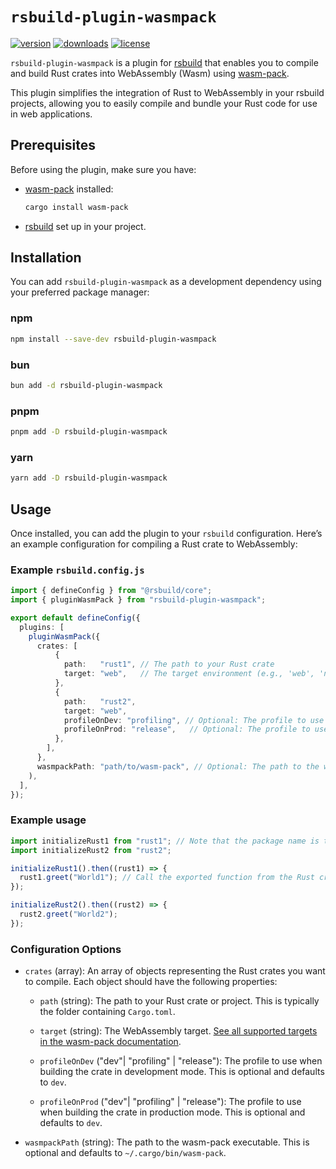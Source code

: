 # `rsbuild-plugin-wasmpack`

[![version](https://img.shields.io/npm/v/rsbuild-plugin-wasmpack?style=flat-square&colorA=DEA584&colorB=5E4CEF)](https://www.npmjs.com/package/rsbuild-plugin-wasmpack)
[![downloads](https://img.shields.io/npm/dt/rsbuild-plugin-wasmpack?style=flat-square&colorA=DEA584&colorB=5E4CEF)](https://www.npmjs.com/package/rsbuild-plugin-wasmpack)
[![license](https://img.shields.io/github/license/nshen/vite-plugin-wasm-pack?style=flat-square&colorA=DEA584&colorB=5E4CEF)](./LICENSE)

`rsbuild-plugin-wasmpack` is a plugin for [rsbuild](https://rsbuild.dev/) that enables you to compile and build Rust crates into WebAssembly (Wasm) using [wasm-pack](https://rustwasm.github.io/wasm-pack/).

This plugin simplifies the integration of Rust to WebAssembly in your rsbuild projects, allowing you to easily compile and bundle your Rust code for use in web applications.

## Prerequisites

Before using the plugin, make sure you have:

- [wasm-pack](https://rustwasm.github.io/wasm-pack/installer/) installed:

  ```bash
  cargo install wasm-pack
  ```

- [rsbuild](https://rsbuild.dev/guide/start/quick-start) set up in your project.

## Installation

You can add `rsbuild-plugin-wasmpack` as a development dependency using your preferred package manager:

### npm

```bash
npm install --save-dev rsbuild-plugin-wasmpack
```

### bun

```bash
bun add -d rsbuild-plugin-wasmpack
```

### pnpm

```bash
pnpm add -D rsbuild-plugin-wasmpack
```

### yarn

```bash
yarn add -D rsbuild-plugin-wasmpack
```

## Usage

Once installed, you can add the plugin to your `rsbuild` configuration. Here’s an example configuration for compiling a Rust crate to WebAssembly:

### Example `rsbuild.config.js`

```typescript
import { defineConfig } from "@rsbuild/core";
import { pluginWasmPack } from "rsbuild-plugin-wasmpack";

export default defineConfig({
  plugins: [
    pluginWasmPack({
      crates: [
          {
            path:   "rust1", // The path to your Rust crate
            target: "web",   // The target environment (e.g., 'web', 'nodejs')
          },
          {
            path:   "rust2",
            target: "web",
            profileOnDev: "profiling", // Optional: The profile to use when building the crate in development mode (default: 'dev')
            profileOnProd: "release",   // Optional: The profile to use when building the crate in production mode (default: 'release')
          },
        ],
      },
      wasmpackPath: "path/to/wasm-pack", // Optional: The path to the wasm-pack executable (default: '~/.cargo/bin/wasm-pack')
    ),
  ],
});
```

### Example  usage

```typescript
import initializeRust1 from "rust1"; // Note that the package name is the specified name in the `Cargo.toml` file
import initializeRust2 from "rust2";

initializeRust1().then((rust1) => {
  rust1.greet("World1"); // Call the exported function from the Rust crate
});

initializeRust2().then((rust2) => {
  rust2.greet("World2");
});

```

### Configuration Options

- `crates` (array): An array of objects representing the Rust crates you want to compile. Each object should have the following properties:
  - `path` (string): The path to your Rust crate or project. This is typically the folder containing `Cargo.toml`.

  - `target` (string): The WebAssembly target. [See all supported targets in the wasm-pack documentation](https://rustwasm.github.io/wasm-pack/book/commands/build.html#target).

  - `profileOnDev` ("dev"| "profiling" | "release"): The profile to use when building the crate in development mode. This is optional and defaults to `dev`.

  - `profileOnProd` ("dev"| "profiling" | "release"): The profile to use when building the crate in production mode. This is optional and defaults to `dev`.

- `wasmpackPath` (string): The path to the wasm-pack executable. This is optional and defaults to `~/.cargo/bin/wasm-pack`.
